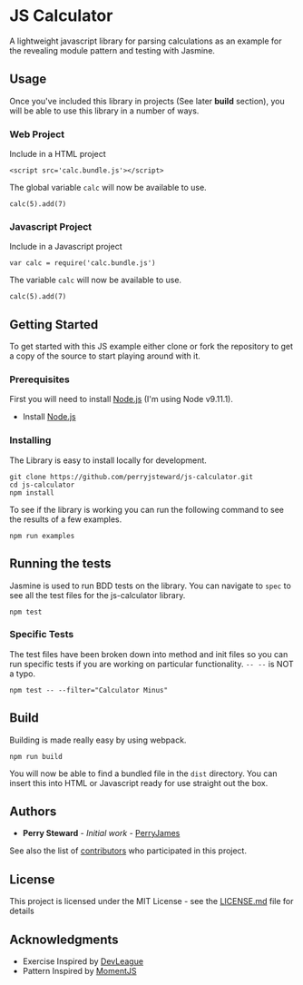 # JS Calculator

A lightweight javascript library for parsing calculations as an example for the revealing module pattern and testing with Jasmine.

## Usage

Once you've included this library in projects (See later **build** section), you will be able to use this library in a number of ways.

### Web Project
Include in a HTML project
```
<script src='calc.bundle.js'></script>
```
The global variable `calc` will now be available to use.

```
calc(5).add(7)
```

### Javascript Project
Include in a Javascript project
```
var calc = require('calc.bundle.js')
```
The variable `calc` will now be available to use.

```
calc(5).add(7)
```

## Getting Started

To get started with this JS example either clone or fork the repository to get a copy of the source to start playing around with it.

### Prerequisites

First you will need to install [Node.js](https://nodejs.org/en/) (I'm using Node v9.11.1).

* Install [Node.js](https://nodejs.org/en/)


### Installing

The Library is easy to install locally for development.

```
git clone https://github.com/perryjsteward/js-calculator.git
cd js-calculator
npm install
```

To see if the library is working you can run the following command to see the results of a few examples.

```
npm run examples
```

## Running the tests

Jasmine is used to run BDD tests on the library. You can navigate to `spec` to see all the test files for the js-calculator library.


```
npm test
```

### Specific Tests

The test files have been broken down into method and init files so you can run specific tests if you are working on particular functionality. `-- --` is NOT a typo.

```
npm test -- --filter="Calculator Minus"
```


## Build

Building is made really easy by using webpack.

```
npm run build
```
You will now be able to find a bundled file in the `dist` directory. You can insert this into HTML or Javascript ready for use straight out the box.


## Authors

* **Perry Steward** - *Initial work* - [PerryJames](https://github.com/perryjsteward)

See also the list of [contributors](https://github.com/perryjsteward/js-calculator/graphs/contributors) who participated in this project.

## License

This project is licensed under the MIT License - see the [LICENSE.md](LICENSE.md) file for details

## Acknowledgments

* Exercise Inspired by [DevLeague](https://github.com/devleague/js-calculator)
* Pattern Inspired by [MomentJS](https://github.com/moment/moment/)
